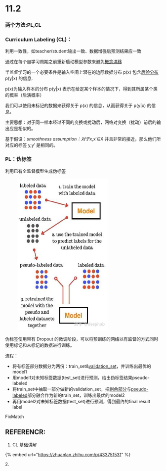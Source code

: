 # 11.2

### 两个方法:PL,CL

### Curriculum Labeling (CL)：

利用一致性，如teacher/student输出一致、数据增强后预测结果应一致

通过在每个自学习周期之前重新启动模型参数来避免[概念漂移](https://www.zhihu.com/search?q=%E6%A6%82%E5%BF%B5%E6%BC%82%E7%A7%BB\&search\_source=Entity\&hybrid\_search\_source=Entity\&hybrid\_search\_extra=%7B%22sourceType%22%3A%22article%22%2C%22sourceId%22%3A%22530860794%22%7D)



半监督学习的一个必要条件是输入空间上潜在的边际数据分布 p(x) 包含[后验分布](https://www.zhihu.com/search?q=%E5%90%8E%E9%AA%8C%E5%88%86%E5%B8%83\&search\_source=Entity\&hybrid\_search\_source=Entity\&hybrid\_search\_extra=%7B%22sourceType%22%3A%22article%22%2C%22sourceId%22%3A%22433751531%22%7D) p(y|x) 的信息.

p(x)为输入样本的分布      p(y|x) 表示在给定某个样本的情况下，得到其所属某个类的概率（后演概率）

我们可以使用未标记的数据来获得关于 p(x) 的信息，从而获得关于 p(y|x) 的信息。



主要思想：对于同一样本经过不同的变换或扰动后，网络对变换（扰动）前后的输出应是相似的。

基于假设：_smoothness assumption：对于x_,x′∈X 并且非常的接近，那么他们所对应的标签 y,y′ 是相同的。

### PL：伪标签

利用已有全监督模型生成伪标签

<figure><img src="../.gitbook/assets/image.png" alt=""><figcaption></figcaption></figure>

伪标签使用带有 Dropout 的微调阶段，可以将预训练的网络以有监督的方式同时使用标记和未标记的数据进行训练。

流程：

* 将有标签部分数据分为两份：train\_set&[validation\_set](https://www.zhihu.com/search?q=validation\_set\&search\_source=Entity\&hybrid\_search\_source=Entity\&hybrid\_search\_extra=%7B%22sourceType%22%3A%22article%22%2C%22sourceId%22%3A%22116065447%22%7D)，并训练出最优的model1
* 用model1对未知标签数据(test\_set)进行预测，给出伪标签结果pseudo-labeled
* 将train\_set中抽取一部分做新的validation\_set，把[剩余部分](https://www.zhihu.com/search?q=%E5%89%A9%E4%BD%99%E9%83%A8%E5%88%86\&search\_source=Entity\&hybrid\_search\_source=Entity\&hybrid\_search\_extra=%7B%22sourceType%22%3A%22article%22%2C%22sourceId%22%3A%22116065447%22%7D)与[pseudo-labeled](https://www.zhihu.com/search?q=pseudo-labeled\&search\_source=Entity\&hybrid\_search\_source=Entity\&hybrid\_search\_extra=%7B%22sourceType%22%3A%22article%22%2C%22sourceId%22%3A%22116065447%22%7D)部分融合作为新的train\_set，训练出最优的model2
* 再用model2对未知标签数据(test\_set)进行预测，得到最终的final result label





FixMatch





## REFERENCR:

1. CL 基础讲解

{% embed url="https://zhuanlan.zhihu.com/p/433751531" %}

2\.




